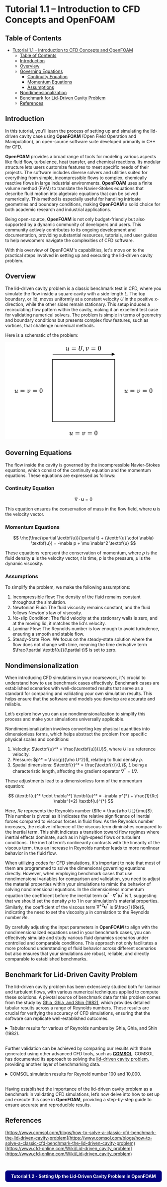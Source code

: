 # Tutorial 1.1 – Introduction to CFD Concepts and OpenFOAM

##  Table of Contents
- [Tutorial 1.1 – Introduction to CFD Concepts and OpenFOAM](#tutorial-11--introduction-to-cfd-concepts-and-openfoam)
  - [Table of Contents](#table-of-contents)
  - [Introduction](#introduction)
  - [Overview](#overview)
  - [Governing Equations](#governing-equations)
    - [Continuity Equation](#continuity-equation)
    - [Momentum Equations](#momentum-equations)
    - [Assumptions](#assumptions)
  - [Nondimensionalization](#nondimensionalization)
  - [Benchmark for Lid-Driven Cavity Problem](#benchmark-for-lid-driven-cavity-problem)
  - [References](#references)

## Introduction

In this tutorial, you'll learn the process of setting up and simulating the lid-driven cavity case using **OpenFOAM** (Open Field Operation and Manipulation), an open-source software suite developed primarily in C++ for CFD. 

**OpenFOAM** provides a broad range of tools for modeling various aspects like fluid flow, turbulence, heat transfer, and chemical reactions. Its modular structure lets users customize features to meet specific needs of their projects. The software includes diverse solvers and utilities suited for everything from simple, incompressible flows to complex, chemically reactive flows in large industrial environments. **OpenFOAM** uses a finite volume method (FVM) to translate the Navier-Stokes equations that describe fluid motion into algebraic equations that can be solved numerically. This method is especially useful for handling intricate geometries and boundary conditions, making **OpenFOAM** a solid choice for both academic research and industrial applications.

Being open-source, **OpenFOAM** is not only budget-friendly but also supported by a dynamic community of developers and users. This community actively contributes to its ongoing development and documentation, providing substantial resources, tutorials, and user guides to help newcomers navigate the complexities of CFD software.

With this overview of OpenFOAM's capabilities, let's move on to the practical steps involved in setting up and executing the lid-driven cavity problem.

## Overview

The lid-driven cavity problem is a classic benchmark test in CFD, where you simulate the flow inside a square cavity with a side length $L$. The top boundary, or lid, moves uniformly at a constant velocity $U$ in the positive x-direction, while the other sides remain stationary. This setup induces a recirculating flow pattern within the cavity, making it an excellent test case for validating numerical solvers. The problem is simple in terms of geometry and boundary conditions but presents complex flow features, such as vortices, that challenge numerical methods.

Here is a schematic of the problem:

![ldc_draw](ldc_draw.svg)

## Governing Equations

The flow inside the cavity is governed by the incompressible Navier-Stokes equations, which consist of the continuity equation and the momentum equations. These equations are expressed as follows:

### Continuity Equation

```math
\nabla \cdot \textbf{u} = 0 
``` 

This equation ensures the conservation of mass in the flow field, where $\textbf{u}$ is the velocity vector.

### Momentum Equations

$$
\rho(\frac{\partial \textbf{u}}{\partial t} + (\textbf{u} \cdot \nabla) \textbf{u}) = -\nabla p + \mu \nabla^2 \textbf{u}
$$

These equations represent the conservation of momentum, where $\rho$ is the fluid density $\textbf{u}$ is the velocity vector, $t$ is time, $p$ is the pressure, $\mu$ is the dynamic viscosity.

### Assumptions

To simplify the problem, we make the following assumptions:
1. Incompressible flow: The density of the fluid remains constant throughout the simulation.
2. Newtonian Fluid: The fluid viscosity remains constant, and the fluid follows Newton's law of viscosity.
3. No-slip Condition: The fluid velocity at the stationary walls is zero, and at the moving lid, it matches the lid's velocity.
4. Laminar Flow: The Reynolds number is low enough to avoid turbulence, ensuring a smooth and stable flow.
5. Steady-State Flow: We focus on the steady-state solution where the flow does not change with time, meaning the time derivative term $\frac{\partial \textbf{u}}{\partial t}$ is set to zero.

## Nondimensionalization

When introducing CFD simulations in your coursework, it's crucial to understand how to use benchmark cases effectively. Benchmark cases are established scenarios with well-documented results that serve as a standard for comparing and validating your own simulation results. This helps ensure that the software and models you develop are accurate and reliable. 

Let’s explore how you can use nondimensionalization to simplify this process and make your simulations universally applicable. 

Nondimensionalization involves converting key physical quantities into dimensionless forms, which helps abstract the problem from specific physical scales and conditions:

1. Velocity: $\textbf{u}^* = \frac{\textbf{u}}{U}$, where $U$ is a reference velocity. 
2. Pressure: $p^* = \frac{p}{\rho U^2}$, relating to fluid density $\rho$.
3. Spatial dimensions: $\textbf{r}^* = \frac{\textbf{r}}{L}$, $L$ being a characteristic length, affecting the gradient operator $\nabla^* = L\nabla$.

These adjustments lead to a dimensionless form of the momentum equation:

$$
(\textbf{u}^* \cdot \nabla^*) \textbf{u}^* = -\nabla p^{*} + \frac{1}{Re} \nabla^{*2} \textbf{u}^{*}
$$

Here, $Re$ represents the Reynolds number ($Re = \frac{\rho UL}{\mu}$). This number is pivotal as it indicates the relative significance of inertial forces compared to viscous forces in fluid flow. As the Reynolds number increases, the relative influence of the viscous term diminishes compared to the inertial term. This shift indicates a transition toward flow regimes where inertial effects dominate, such as in high-speed flows or turbulent conditions. The inertial term’s nonlinearity contrasts with the linearity of the viscous term, thus an increase in Reynolds number leads to more nonlinear behavior in the fluid flow.

When utilizing codes for CFD simulations, it's important to note that most of them are programmed to solve the dimensional governing equations directly. However, when employing benchmark cases that use nondimensional variables for comparison and validation, you need to adjust the material properties within your simulations to mimic the behavior of solving nondimensional equations. In the dimensionless momentum equation the coefficient before the inertial term $(\textbf{u}^* \cdot \nabla^*) \textbf{u}^*$ is 1, suggesting that we should set the density $\rho$ to 1 in our simulation's material properties. Similarly, the coefficient of the viscous term $\nabla^{*2} \textbf{u}^*$ is $\frac{1}{Re}$, indicating the need to set the viscosity $\mu$ in correlation to the Reynolds number $Re$.

By carefully adjusting the input parameters in **OpenFOAM** to align with the nondimensionalized equations used in your benchmark cases, you can effectively simulate and study various fluid dynamics scenarios under controlled and comparable conditions. This approach not only facilitates a more profound understanding of fluid behavior across different scenarios but also ensures that your simulations are robust, reliable, and directly comparable to established benchmarks. 

## Benchmark for Lid-Driven Cavity Problem

The lid-driven cavity problem has been extensively studied both for laminar and turbulent flows, with various numerical techniques applied to compute these solutions. A pivotal source of benchmark data for this problem comes from the study by [Ghia, Ghia, and Shin (1982)](https://www.sciencedirect.com/science/article/abs/pii/0021999182900584), which provides detailed tabular results across a range of Reynolds numbers. These results are crucial for verifying the accuracy of CFD simulations, ensuring that the software can replicate well-established outcomes.

<details>
<summary> Tabular results for various of Reynolds numbers by Ghia, Ghia, and Shin (1982). </summary>
&nbsp;

![ghia_x05](ghia_x05.png) ![ghia_y05](ghia_y05.png)

</details><br>

Further validation can be achieved by comparing our results with those generated using other advanced CFD tools, such as **[COMSOL](https://www.comsol.com/)**. COMSOL has documented its approach to solving the [lid-driven cavity problem](https://www.comsol.com/blogs/how-to-solve-a-classic-cfd-benchmark-the-lid-driven-cavity-problem), providing another layer of benchmarking data.

<details>
<summary> COMSOL simulation results for Reynold number 100 and 10,000. </summary>
&nbsp;

![comsol_re100](comsol_re100.png) ![comsol_re10000](comsol_re10000.png)   
<p align="center"> Figure: The magnitude and direction of the flow in a cavity. </p>

</details><br>

Having established the importance of the lid-driven cavity problem as a benchmark in validating CFD simulations, let’s now delve into how to set up and execute this case in **OpenFOAM**, providing a step-by-step guide to ensure accurate and reproducible results.

## References
[https://www.comsol.com/blogs/how-to-solve-a-classic-cfd-benchmark-the-lid-driven-cavity-problem](https://www.comsol.com/blogs/how-to-solve-a-classic-cfd-benchmark-the-lid-driven-cavity-problem)   
[https://www.cfd-online.com/Wiki/Lid-driven_cavity_problem](https://www.cfd-online.com/Wiki/Lid-driven_cavity_problem)

&nbsp;

<div style="background-color: Navy; padding: 10px; border-radius: 8px; text-align: center;">
  <a href="https://github.com/shimonpi/AppliedCFD_Tutorials/tree/d6149f012dd118db1c826ba39e459d5eaaf9a46a/Tutorial_1/Tutorial_1_2" style="text-decoration: none; color: White; font-size: 14px; font-weight: bold; cursor: pointer;">
        Tutorial 1.2 - Setting Up the Lid-Driven Cavity Problem in OpenFOAM
  </a>
</div>